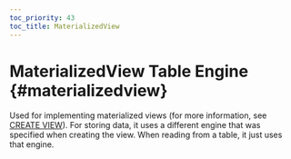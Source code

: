 ```yaml
---
toc_priority: 43
toc_title: MaterializedView
---
```


# MaterializedView Table Engine {#materializedview}

Used for implementing materialized views (for more information, see [CREATE VIEW](../../../sql-reference/statements/create/view.md#materialized)). For storing data, it uses a different engine that was specified when creating the view. When reading from a table, it just uses that engine.


